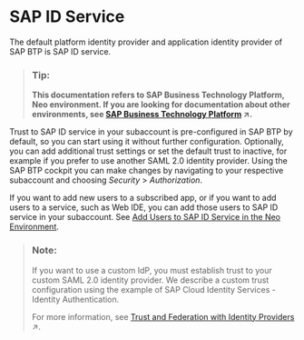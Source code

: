 <!-- loiod1e1e182d8544acbb6506ffdb6a1f26d -->

# SAP ID Service

The default platform identity provider and application identity provider of SAP BTP is SAP ID service.

> ### Tip:  
> **This documentation refers to SAP Business Technology Platform, Neo environment. If you are looking for documentation about other environments, see [SAP Business Technology Platform](https://help.sap.com/viewer/65de2977205c403bbc107264b8eccf4b/Cloud/en-US/6a2c1ab5a31b4ed9a2ce17a5329e1dd8.html "SAP Business Technology Platform (SAP BTP) is an integrated offering comprised of four technology portfolios: database and data management, application development and integration, analytics, and intelligent technologies. The platform offers users the ability to turn data into business value, compose end-to-end business processes, and build and extend SAP applications quickly.") :arrow_upper_right:.**

Trust to SAP ID service in your subaccount is pre-configured in SAP BTP by default, so you can start using it without further configuration. Optionally, you can add additional trust settings or set the default trust to inactive, for example if you prefer to use another SAML 2.0 identity provider. Using the SAP BTP cockpit you can make changes by navigating to your respective subaccount and choosing *Security* \> *Authorization*.

If you want to add new users to a subscribed app, or if you want to add users to a service, such as Web IDE, you can add those users to SAP ID service in your subaccount. See [Add Users to SAP ID Service in the Neo Environment](add-users-to-sap-id-service-in-the-neo-environment-e6dcbf4.md).

> ### Note:  
> If you want to use a custom IdP, you must establish trust to your custom SAML 2.0 identity provider. We describe a custom trust configuration using the example of SAP Cloud Identity Services - Identity Authentication.
> 
> For more information, see [Trust and Federation with Identity Providers](https://help.sap.com/viewer/ae8e8427ecdf407790d96dad93b5f723/Cloud/en-US/cb1bc8f1bd5c482e891063960d7acd78.html "When setting up accounts you need to assign users. While we provide you with your first users to get you started, your organization has identity providers that you want to integrate.") :arrow_upper_right:.

